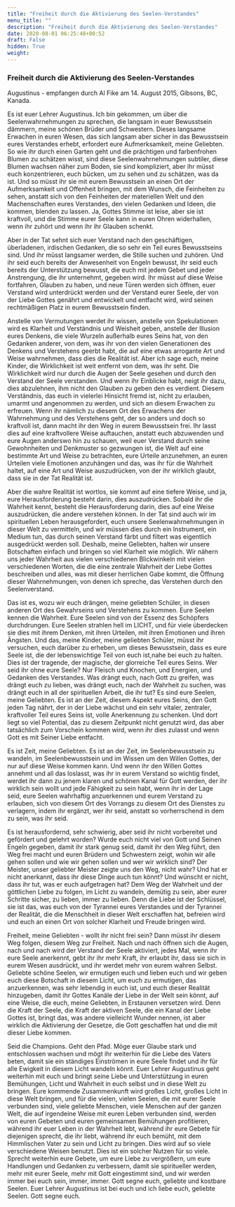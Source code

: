 ```yaml
---
title: "Freiheit durch die Aktivierung des Seelen-Verstandes"
menu_title: ""
description: "Freiheit durch die Aktivierung des Seelen-Verstandes"
date: 2020-08-01 06:25:48+00:52
draft: False
hidden: True
weight:
---
```

### Freiheit durch die Aktivierung des Seelen-Verstandes

Augustinus - empfangen durch Al Fike am 14. August 2015, Gibsons, BC, Kanada.

Es ist euer Lehrer Augustinus. Ich bin gekommen, um über die Seelenwahrnehmungen zu sprechen, die langsam in euer Bewusstsein dämmern, meine schönen Brüder und Schwestern. Dieses langsame Erwachen in euren Wesen, das sich langsam aber sicher in das Bewusstsein eures Verstandes erhebt, erfordert eure Aufmerksamkeit, meine Geliebten. So wie ihr durch einen Garten geht und die prächtigen und farbenfrohen Blumen zu schätzen wisst, sind diese Seelenwahrnehmungen subtiler, diese Blumen wachsen näher zum Boden, sie sind kompliziert, aber ihr müsst euch konzentrieren, euch bücken, um zu sehen und zu schätzen, was da ist. Und so müsst ihr sie mit eurem Bewusstsein an einen Ort der Aufmerksamkeit und Offenheit bringen, mit dem Wunsch, die Feinheiten zu sehen, anstatt sich von den Feinheiten der materiellen Welt und den Machenschaften eures Verstandes, den vielen Gedanken und Ideen, die kommen, blenden zu lassen. Ja, Gottes Stimme ist leise, aber sie ist kraftvoll, und die Stimme eurer Seele kann in euren Ohren widerhallen, wenn ihr zuhört und wenn ihr ihr Glauben schenkt.

Aber in der Tat sehnt sich euer Verstand nach den geschäftigen, überladenen, irdischen Gedanken, die so sehr ein Teil eures Bewusstseins sind. Und ihr müsst langsamer werden, die Stille suchen und zuhören. Und ihr seid euch bereits der Anwesenheit von Engeln bewusst, ihr seid euch bereits der Unterstützung bewusst, die euch mit jedem Gebet und jeder Anstrengung, die ihr unternehmt, gegeben wird. Ihr müsst auf diese Weise fortfahren, Glauben zu haben, und neue Türen werden sich öffnen, euer Verstand wird unterdrückt werden und der Verstand eurer Seele, der von der Liebe Gottes genährt und entwickelt und entfacht wird, wird seinen rechtmäßigen Platz in eurem Bewusstsein finden.

Anstelle von Vermutungen werdet ihr wissen, anstelle von Spekulationen wird es Klarheit und Verständnis und Weisheit geben, anstelle der Illusion eures Denkens, die viele Wurzeln außerhalb eures Seins hat, von den Gedanken anderer, von dem, was ihr von den vielen Generationen des Denkens und Verstehens geerbt habt, die auf eine etwas arrogante Art und Weise wahrnehmen, dass dies die Realität ist. Aber ich sage euch, meine Kinder, die Wirklichkeit ist weit entfernt von dem, was ihr seht. Die Wirklichkeit wird nur durch die Augen der Seele gesehen und durch den Verstand der Seele verstanden. Und wenn ihr Einblicke habt, neigt ihr dazu, dies abzulehnen, ihm nicht den Glauben zu geben den es verdient. Diesem Verständnis, das euch in vielerlei Hinsicht fremd ist, nicht zu erlauben, umarmt und angenommen zu werden, und sich an diesem Erwachen zu erfreuen. Wenn ihr nämlich zu diesem Ort des Erwachens der Wahrnehmung und des Verstehens geht, der so anders und doch so kraftvoll ist, dann macht ihr den Weg in eurem Bewusstsein frei. Ihr lasst dies auf eine kraftvollere Weise auftauchen, anstatt euch abzuwenden und eure Augen anderswo hin zu schauen, weil euer Verstand durch seine Gewohnheiten und Denkmuster so gezwungen ist, die Welt auf eine bestimmte Art und Weise zu betrachten, eure Urteile anzunehmen, an euren Urteilen viele Emotionen anzuhängen und das, was ihr für die Wahrheit haltet, auf eine Art und Weise auszudrücken, von der ihr wirklich glaubt, dass sie in der Tat Realität ist.

Aber die wahre Realität ist wortlos, sie kommt auf eine tiefere Weise, und ja, eure Herausforderung besteht darin, dies auszudrücken. Sobald ihr die Wahrheit kennt, besteht die Herausforderung darin, dies auf eine Weise auszudrücken, die andere verstehen können. In der Tat sind auch wir im spirituellen Leben herausgefordert, euch unsere Seelenwahrnehmungen in dieser Welt zu vermitteln, und wir müssen dies durch ein Instrument, ein Medium tun, das durch seinen Verstand färbt und filtert was eigentlich ausgedrückt werden soll. Deshalb, meine Geliebten, halten wir unsere Botschaften einfach und bringen so viel Klarheit wie möglich. Wir nähern uns jeder Wahrheit aus vielen verschiedenen Blickwinkeln mit vielen verschiedenen Worten, die die eine zentrale Wahrheit der Liebe Gottes beschreiben und alles, was mit dieser herrlichen Gabe kommt, die Öffnung dieser Wahrnehmungen, von denen ich spreche, das Verstehen durch den Seelenverstand.

Das ist es, wozu wir euch drängen, meine geliebten Schüler, in diesen anderen Ort des Gewahrseins und Verstehens zu kommen. Eure Seelen kennen die Wahrheit. Eure Seelen sind von der Essenz des Schöpfers durchdrungen. Eure Seelen strahlen hell im LICHT, und für viele überdecken sie dies mit ihrem Denken, mit ihren Urteilen, mit ihren Emotionen und ihren Ängsten. Und das, meine Kinder, meine geliebten Schüler, müsst ihr versuchen, euch darüber zu erheben, um dieses Bewusstsein, dass es eure Seele ist, die der lebenswichtige Teil von euch ist,nahe bei euch zu halten.  Dies ist der tragende, der magische, der glorreiche Teil eures Seins. Wer seid ihr ohne eure Seele? Nur Fleisch und Knochen, und Energien, und Gedanken des Verstandes. Was drängt euch, nach Gott zu greifen, was drängt euch zu lieben, was drängt euch, nach der Wahrheit zu suchen, was drängt euch in all der spirituellen Arbeit, die ihr tut? Es sind eure Seelen, meine Geliebten. Es ist an der Zeit, diesem Aspekt eures Seins, den Gott jeden Tag nährt, der in der Liebe wächst und ein sehr vitaler, zentraler, kraftvoller Teil eures Seins ist, volle Anerkennung zu schenken. Und dort liegt so viel Potential, das zu diesem Zeitpunkt nicht genutzt wird, das aber tatsächlich zum Vorschein kommen wird, wenn ihr dies zulasst und wenn Gott es mit Seiner Liebe entfacht.

Es ist Zeit, meine Geliebten. Es ist an der Zeit, im Seelenbewusstsein zu wandeln, im Seelenbewusstsein und im Wissen um den Willen Gottes, der nur auf diese Weise kommen kann. Und wenn ihr den Willen Gottes annehmt und all das loslasst, was ihr in eurem Verstand so wichtig findet, werdet ihr dann zu jenem klaren und schönen Kanal für Gott werden, der ihr wirklich sein wollt und jede Fähigkeit zu sein habt, wenn ihr in der Lage seid, eure Seelen wahrhaftig anzuerkennen und eurem Verstand zu erlauben, sich von diesem Ort des Vorrangs zu diesem Ort des Dienstes zu verlagern, indem ihr ergänzt, wer ihr seid, anstatt so vorherrschend in dem zu sein, was ihr seid. 

Es ist herausfordernd, sehr schwierig, aber seid ihr nicht vorbereitet und gefördert und gelehrt worden? Wurde euch nicht viel von Gott und Seinen Engeln gegeben, damit ihr stark genug seid, damit ihr den Weg führt, den Weg frei macht und euren Brüdern und Schwestern zeigt, wohin wir alle gehen sollen und wie wir gehen sollen und wer wir wirklich sind? Der Meister, unser geliebter Meister zeigte uns den Weg, nicht wahr? Und hat er nicht anerkannt, dass ihr diese Dinge auch tun könnt? Und wünscht er nicht, dass ihr tut, was er euch aufgetragen hat? Dem Weg der Wahrheit und der göttlichen Liebe zu folgen, im Licht zu wandeln, demütig zu sein, aber eurer Schritte sicher, zu lieben, immer zu lieben. Denn die Liebe ist der Schlüssel, sie ist das, was euch von der Tyrannei eures Verstandes und der Tyrannei der Realität, die die Menschheit in dieser Welt erschaffen hat, befreien wird und euch an einen Ort von solcher Klarheit und Freude bringen wird.

Freiheit, meine Geliebten - wollt ihr nicht frei sein? Dann müsst ihr diesem Weg folgen, diesem Weg zur Freiheit. Nach und nach öffnen sich die Augen, nach und nach wird der Verstand der Seele aktiviert, jedes Mal, wenn ihr eure Seele anerkennt, gebt ihr ihr mehr Kraft, ihr erlaubt ihr, dass sie sich in eurem Wesen ausdrückt, und ihr werdet mehr von eurem wahren Selbst. Geliebte schöne Seelen, wir ermutigen euch und lieben euch und wir geben euch diese Botschaft in diesem Licht, um euch zu ermutigen, das anzuerkennen, was sehr lebendig in euch ist, und euch dieser Realität hinzugeben, damit ihr Gottes Kanäle der Liebe in der Welt sein könnt, auf eine Weise, die euch, meine Geliebten, in Erstaunen versetzen wird. Denn die Kraft der Seele, die Kraft der aktiven Seele, die ein Kanal der Liebe Gottes ist, bringt das, was andere vielleicht Wunder nennen, ist aber wirklich die Aktivierung der Gesetze, die Gott geschaffen hat und die mit dieser Liebe kommen.

Seid die Champions. Geht den Pfad. Möge euer Glaube stark und entschlossen wachsen und mögt ihr weiterhin für die Liebe des Vaters beten, damit sie ein ständiges Einströmen in eure Seele findet und ihr für alle Ewigkeit in diesem Licht wandeln könnt. Euer Lehrer Augustinus geht weiterhin mit euch und bringt seine Liebe und Unterstützung in euren Bemühungen, Licht und Wahrheit in euch selbst und in diese Welt zu bringen. Eure kommende Zusammenkunft wird großes Licht, großes Licht in diese Welt bringen, und für die vielen, vielen Seelen, die mit eurer Seele verbunden sind, viele geliebte Menschen, viele Menschen auf der ganzen Welt, die auf irgendeine Weise mit euren Leben verbunden sind, werden von euren Gebeten und euren gemeinsamen Bemühungen profitieren, während ihr euer Leben in der Wahrheit lebt, während ihr eure Gebete für diejenigen sprecht, die ihr liebt, während ihr euch bemüht, mit dem Himmlischen Vater zu sein und Licht zu bringen. Dies wird auf so viele verschiedene Weisen benutzt. Dies ist ein solcher Nutzen für so viele. Sprecht weiterhin eure Gebete, um eure Liebe zu vergrößern, um eure Handlungen und Gedanken zu verbessern, damit sie spiritueller werden, mehr mit eurer Seele, mehr mit Gott eingestimmt sind, und wir werden immer bei euch sein, immer, immer. Gott segne euch, geliebte und kostbare Seelen. Euer Lehrer Augustinus ist bei euch und ich liebe euch, geliebte Seelen. Gott segne euch.
